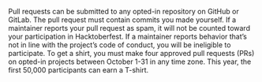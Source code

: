 Pull requests can be submitted to any opted-in repository on GitHub or GitLab.
The pull request must contain commits you made yourself.
If a maintainer reports your pull request as spam, it will not be counted toward your participation in Hacktoberfest.
If a maintainer reports behavior that’s not in line with the project’s code of conduct, you will be ineligible to participate.
To get a shirt, you must make four approved pull requests (PRs) on opted-in projects between October 1-31 in any time zone.
This year, the first 50,000 participants can earn a T-shirt.
